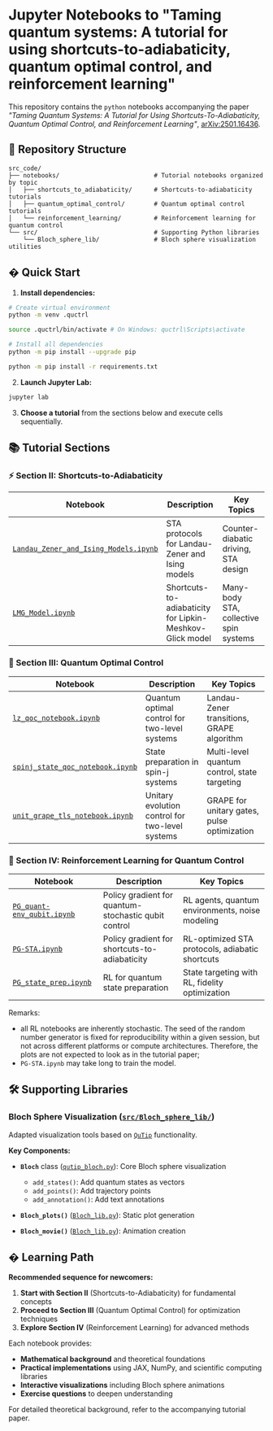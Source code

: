 # Jupyter Notebooks to "Taming quantum systems: A tutorial for using shortcuts-to-adiabaticity, quantum optimal control, and reinforcement learning"

This repository contains the `python` notebooks accompanying the paper *"Taming Quantum Systems: A Tutorial for Using Shortcuts-To-Adiabaticity, Quantum Optimal Control, and Reinforcement Learning"*, [arXiv:2501.16436](https://arxiv.org/abs/2501.16436).

## 📂 Repository Structure

```
src_code/
├── notebooks/                          # Tutorial notebooks organized by topic
│   ├── shortcuts_to_adiabaticity/      # Shortcuts-to-adiabaticity tutorials
│   ├── quantum_optimal_control/        # Quantum optimal control tutorials
│   └── reinforcement_learning/         # Reinforcement learning for quantum control
└── src/                                # Supporting Python libraries
    └── Bloch_sphere_lib/               # Bloch sphere visualization utilities
```

## � Quick Start

1. **Install dependencies:**
```bash
# Create virtual environment
python -m venv .quctrl
```
```bash
source .quctrl/bin/activate # On Windows: quctrl\Scripts\activate
```

```bash
# Install all dependencies
python -m pip install --upgrade pip
```
```bash
python -m pip install -r requirements.txt
```

2. **Launch Jupyter Lab:**
```bash
jupyter lab
```

3. **Choose a tutorial** from the sections below and execute cells sequentially.

## 📚 Tutorial Sections

### ⚡ Section II: Shortcuts-to-Adiabaticity

| Notebook | Description | Key Topics |
|----------|-------------|------------|
| [`Landau_Zener_and_Ising_Models.ipynb`](notebooks/shortcuts_to_adiabaticity/Landau_Zener_and_Ising_Models.ipynb) | STA protocols for Landau-Zener and Ising models | Counter-diabatic driving, STA design |
| [`LMG_Model.ipynb`](notebooks/shortcuts_to_adiabaticity/LMG_Model.ipynb) | Shortcuts-to-adiabaticity for Lipkin-Meshkov-Glick model | Many-body STA, collective spin systems |

### 🔬 Section III: Quantum Optimal Control

| Notebook | Description | Key Topics |
|----------|-------------|------------|
| [`lz_qoc_notebook.ipynb`](notebooks/quantum_optimal_control/lz_qoc_notebook.ipynb) | Quantum optimal control for two-level systems | Landau-Zener transitions, GRAPE algorithm |
| [`spinj_state_qoc_notebook.ipynb`](notebooks/quantum_optimal_control/spinj_state_qoc_notebook.ipynb) | State preparation in spin-j systems | Multi-level quantum control, state targeting |
| [`unit_grape_tls_notebook.ipynb`](notebooks/quantum_optimal_control/unit_grape_tls_notebook.ipynb) | Unitary evolution control for two-level systems | GRAPE for unitary gates, pulse optimization |

### 🤖 Section IV: Reinforcement Learning for Quantum Control

| Notebook | Description | Key Topics |
|----------|-------------|------------|
| [`PG_quant-env_qubit.ipynb`](notebooks/reinforcement_learning/PG_quant-env_qubit.ipynb) | Policy gradient for quantum-stochastic qubit control | RL agents, quantum environments, noise modeling |
| [`PG-STA.ipynb`](notebooks/reinforcement_learning/PG-STA.ipynb) | Policy gradient for shortcuts-to-adiabaticity | RL-optimized STA protocols, adiabatic shortcuts |
| [`PG_state_prep.ipynb`](notebooks/reinforcement_learning/PG_state_prep.ipynb) | RL for quantum state preparation | State targeting with RL, fidelity optimization |

Remarks:
  * all RL notebooks are inherently stochastic. The seed of the random number generator is fixed for reproducibility within a given session, but not across different platforms or compute architectures. Therefore, the plots are not expected to look as in the tutorial paper; 
  * `PG-STA.ipynb` may take long to train the model. 

## 🛠️ Supporting Libraries

### Bloch Sphere Visualization ([`src/Bloch_sphere_lib/`](src/Bloch_sphere_lib/))

Adapted visualization tools based on [`QuTip`](https://qutip.org/) functionality.

**Key Components:**

- **`Bloch`** class ([`qutip_bloch.py`](src/Bloch_sphere_lib/qutip_bloch.py)): Core Bloch sphere visualization
  - `add_states()`: Add quantum states as vectors
  - `add_points()`: Add trajectory points  
  - `add_annotation()`: Add text annotations

- **`Bloch_plots()`** ([`Bloch_lib.py`](src/Bloch_sphere_lib/Bloch_lib.py)): Static plot generation
- **`Bloch_movie()`** ([`Bloch_lib.py`](src/Bloch_sphere_lib/Bloch_lib.py)): Animation creation

## � Learning Path

**Recommended sequence for newcomers:**

1. **Start with Section II** (Shortcuts-to-Adiabaticity) for fundamental concepts
2. **Proceed to Section III** (Quantum Optimal Control) for optimization techniques  
3. **Explore Section IV** (Reinforcement Learning) for advanced methods

Each notebook provides:
- **Mathematical background** and theoretical foundations
- **Practical implementations** using JAX, NumPy, and scientific computing libraries
- **Interactive visualizations** including Bloch sphere animations
- **Exercise questions** to deepen understanding

For detailed theoretical background, refer to the accompanying tutorial paper. 


